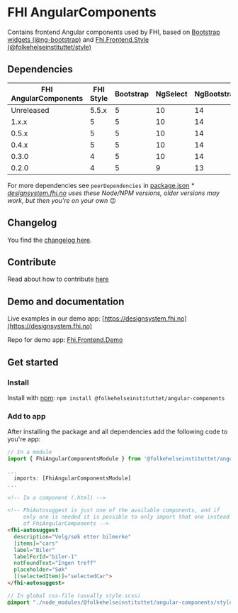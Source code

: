 # FHI AngularComponents

Contains frontend Angular components used by FHI, based on [Bootstrap widgets (@ng-bootstrap)](https://ng-bootstrap.github.io) and [Fhi.Frontend.Style (@folkehelseinstituttet/style)](https://www.npmjs.com/package/@folkehelseinstituttet/style)

## Dependencies

| FHI AngularComponents | FHI Style | Bootstrap | NgSelect | NgBootstrap | Angular | Node/NPM |
| --------------------- | --------- | --------- | -------- | ----------- | ------- | -------- |
| Unreleased            | 5.5.x     | 5         | 10       | 14          | 15      | 18/9 *   |
| 1.x.x                 | 5         | 5         | 10       | 14          | 15      | 18/9 *   |
| 0.5.x                 | 5         | 5         | 10       | 14          | 15      | 18/9 *   |
| 0.4.x                 | 5         | 5         | 10       | 14          | 15      | 18/9 *   |
| 0.3.0                 | 4         | 5         | 10       | 14          | 15      | 18/9 *   |
| 0.2.0                 | 4         | 5         | 9        | 13          | 14      | 16/8 *   |

For more dependencies see `peerDependencies` in [package.json](https://github.com/folkehelseinstituttet/Fhi.Frontend.Demo/blob/dev/projects/fhi-angular-components/package.json)
_* [designsystem.fhi.no](https://designsystem.fhi.no) uses these Node/NPM versions, older versions may work, but then you're on your own_ :wink:

## Changelog

You find the [changelog here](https://github.com/folkehelseinstituttet/Fhi.Frontend.Demo/blob/dev/projects/fhi-angular-components/CHANGELOG.md).

## Contribute

Read about how to contribute [here](https://github.com/folkehelseinstituttet/Fhi.Frontend.Demo/blob/dev/CONTRIBUTING.md)

## Demo and documentation

Live examples in our demo app: [https://designsystem.fhi.no](https://designsystem.fhi.no)

Repo for demo app: [Fhi.Frontend.Demo](https://github.com/folkehelseinstituttet/Fhi.Frontend.Demo)

## Get started

### Install

Install with [npm](https://www.npmjs.com): `npm install @folkehelseinstituttet/angular-components`

### Add to app

After installing the package and all dependencies add the following code to you're app:

```ts
// In a module
import { FhiAngularComponentsModule } from '@folkehelseinstituttet/angular-components';

...
  imports: [FhiAngularComponentsModule]
...
```

```html
<!-- In a component (.html) -->

<!-- FhiAutosuggest is just one of the available components, and if 
     only one is needed it is possible to only import that one instead
     of FhiAngularComponents -->
<fhi-autosuggest
  description="Velg/søk etter bilmerke"
  [items]="cars"
  label="Biler"
  labelForId="biler-1"
  notFoundText="Ingen treff"
  placeholder="Søk"
  [(selectedItem)]="selectedCar">
</fhi-autosuggest>
```

```scss
// In global css-file (usually style.scss)
@import "./node_modules/@folkehelseinstituttet/angular-components/styles/import/all";
```
